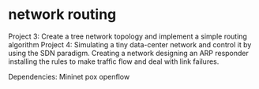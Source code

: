 # network routing
Project 3: Create a tree network topology and implement a simple routing algorithm
Project 4: Simulating a tiny data-center network and control it by using the SDN paradigm. 
Creating a network 
designing an ARP responder
installing the rules to make traffic flow and deal with link failures.

Dependencies:
Mininet
pox
openflow

